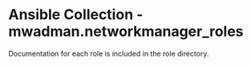 # Ansible Collection - mwadman.networkmanager_roles

Documentation for each role is included in the role directory.
